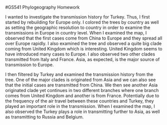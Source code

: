 #GS541 Phylogeography Homework

I wanted to investigate the transmission history for Turkey. Thus, I first started by rebuilding for Europe only. I colored the trees by country as well as setting the geographic resolution to country in order to examine the transmissions in Europe in country level. When I examined the map, I observed that the first cases come from China to Europe and they spread all over Europe rapidly. I also examined the tree and observed a quite big clade coming from United Kingdom which is interesting. United Kingdom seems to have introduced many cases to Europe. I also observed two other clades transmitted from Italy and France. Asia, as expected, is the major source of transmission to Europe. 

I then filtered by Turkey and examined the transmission history from the tree. One of the major clades is originated from Asia and we can also see that the initial cases are transmitted from China. We then see another Asia originated clade yet continues in two different branches where one branch comes from United Kingdom and another is from France. Potentially due to the frequency of the air travel between these countries and Turkey, they played an important role in the transmission. When I examined the map, I also observed the Turkey plays a role in transmitting further to Asia, as well as transmitting to Russia and Belgium.    
